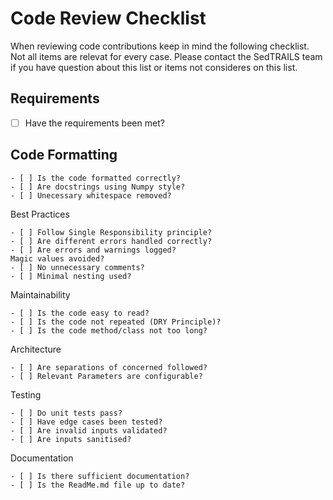 # Code Review Checklist

When reviewing code contributions keep in mind the following checklist. Not all items are relevat for every case. Please contact the SedTRAILS team if you have question about this list or items not consideres on this list.

## Requirements

   - [ ] Have the requirements been met?

## Code Formatting

    - [ ] Is the code formatted correctly?
    - [ ] Are docstrings using Numpy style?
    - [ ] Unecessary whitespace removed?

Best Practices

    - [ ] Follow Single Responsibility principle?
    - [ ] Are different errors handled correctly?
    - [ ] Are errors and warnings logged?
    Magic values avoided?
    - [ ] No unnecessary comments?
    - [ ] Minimal nesting used?

Maintainability

    - [ ] Is the code easy to read?
    - [ ] Is the code not repeated (DRY Principle)?
    - [ ] Is the code method/class not too long?

Architecture

    - [ ] Are separations of concerned followed?
    - [ ] Relevant Parameters are configurable?

Testing

    - [ ] Do unit tests pass?
    - [ ] Have edge cases been tested?
    - [ ] Are invalid inputs validated?
    - [ ] Are inputs sanitised?

Documentation

    - [ ] Is there sufficient documentation?
    - [ ] Is the ReadMe.md file up to date?

